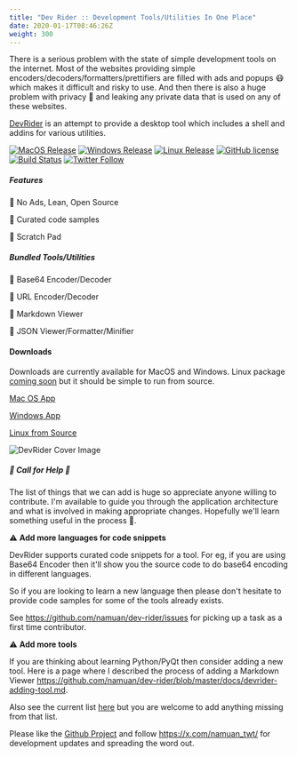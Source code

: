 ```yaml
---
title: "Dev Rider :: Development Tools/Utilities In One Place"
date: 2020-01-17T08:46:26Z
weight: 300
---
```


There is a serious problem with the state of simple development tools on the internet. 
Most of the websites providing simple encoders/decoders/formatters/prettifiers are filled with ads and popups 😷 which makes it difficult and risky to use.
And then there is also a huge problem with privacy 👀 and leaking any private data that is used on any of these websites.

[DevRider](https://github.com/namuan/dev-rider) is an attempt to provide a desktop tool which includes a shell and addins for various utilities.

[![MacOS Release](https://img.shields.io/github/v/release/namuan/dev-rider-osx?label=macos)](https://github.com/namuan/dev-rider-osx/releases/latest) [![Windows Release](https://img.shields.io/github/v/release/namuan/dev-rider-win?label=windows)](https://github.com/namuan/dev-rider-win/releases/latest) [![Linux Release](https://img.shields.io/github/v/release/namuan/dev-rider?label=Linux)](https://github.com/namuan/dev-rider/releases/latest) [![GitHub license](https://img.shields.io/github/license/namuan/dev-rider.svg)](https://github.com/namuan/dev-rider/blob/master/LICENSE) [![Build Status](https://travis-ci.com/namuan/dev-rider.svg?branch=master)](https://travis-ci.org/namuan/dev-rider) [![Twitter Follow](https://img.shields.io/twitter/follow/deskriders_twt.svg?style=social&label=Follow)](https://twitter.com/deskriders_twt)

##### Features

🚀 No Ads, Lean, Open Source

🚀 Curated code samples

🚀 Scratch Pad

##### Bundled Tools/Utilities

🚀 Base64 Encoder/Decoder

🚀 URL Encoder/Decoder

🚀 Markdown Viewer

🚀 JSON Viewer/Formatter/Minifier

#### Downloads

Downloads are currently available for MacOS and Windows.
Linux package [coming soon](https://github.com/namuan/dev-rider/issues/6) but it should be simple to run from source.

[Mac OS App](https://github.com/namuan/dev-rider-osx/releases/latest)

[Windows App](https://github.com/namuan/dev-rider-win/releases/latest)

[Linux from Source](https://github.com/namuan/dev-rider/blob/master/docs/contributing.md)

![DevRider Cover Image](/images/devrider-cover-image.png)

##### 🚨 Call for Help 🚨

The list of things that we can add is huge so appreciate anyone willing to contribute. I'm available to guide you through the application architecture and what is involved in making appropriate changes. Hopefully we'll learn something useful in the process 🙌.

⚠️ **Add more languages for code snippets**

DevRider supports curated code snippets for a tool. For eg, if you are using Base64 Encoder then it'll show you the source code to do base64 encoding in different languages.

So if you are looking to learn a new language then please don't hesitate to provide code samples for some of the tools already exists.

See https://github.com/namuan/dev-rider/issues for picking up a task as a first time contributor.

⚠️ **Add more tools**

If you are thinking about learning Python/PyQt then consider adding a new tool. Here is a page where I described the process of adding a Markdown Viewer https://github.com/namuan/dev-rider/blob/master/docs/devrider-adding-tool.md.

Also see the current list [here](https://github.com/namuan/dev-rider/blob/master/docs/more-tools.md) but you are welcome to add anything missing from that list.

Please like the [Github Project](https://github.com/namuan/dev-rider) and follow https://x.com/namuan_twt/ for development updates and spreading the word out.
